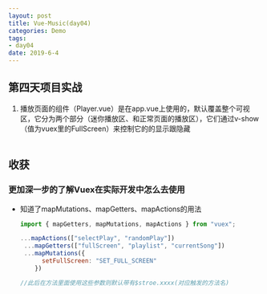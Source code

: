 ```yaml
---
layout: post
title: Vue-Music(day04)
categories: Demo
tags: 
- day04
date: 2019-6-4
---
```


## 第四天项目实战

1. 播放页面的组件（Player.vue）是在app.vue上使用的，默认覆盖整个可视区，它分为两个部分（迷你播放区、和正常页面的播放区），它们通过v-show（值为vuex里的FullScreen）来控制它的的显示跟隐藏<br><br>

## 收获

### 更加深一步的了解Vuex在实际开发中怎么去使用

- 知道了mapMutations、mapGetters、mapActions的用法

  ```js
  import { mapGetters, mapMutations, mapActions } from "vuex";
  
  ...mapActions(["selectPlay", "randomPlay"])
   ...mapGetters(["fullScreen", "playlist", "currentSong"])
   ...mapMutations({
        setFullScreen: "SET_FULL_SCREEN"
      })
  
  //此后在方法里面使用这些参数则默认带有$stroe.xxxx(对应触发的方法名)
  ```

  

 



